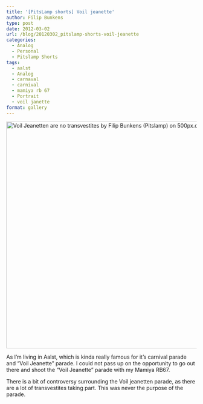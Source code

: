 ```yaml
---
title: '[PitsLamp shorts] Voil jeanette'
author: Filip Bunkens
type: post
date: 2012-03-02
url: /blog/20120302_pitslamp-shorts-voil-jeanette
categories:
  - Analog
  - Personal
  - Pitslamp Shorts
tags:
  - aalst
  - Analog
  - carnaval
  - carnival
  - mamiya rb 67
  - Portrait
  - voil janette
format: gallery
---
```

[<img src="http://pcdn.500px.net/5475558/a50499033daa0e923078ce5b266f1516faa626ba/4.jpg" alt="Voil Jeanetten are no transvestites by Filip Bunkens (Pitslamp) on 500px.com" width="600" />][1]

As I&#8217;m living in Aalst, which is kinda really famous for it&#8217;s carnival parade and &#8220;Voil Jeanette&#8221; parade. I could not pass up on the opportunity to go out there and shoot the &#8220;Voil Jeanette&#8221; parade with my Mamiya RB67.

There is a bit of controversy surrounding the Voil jeanetten parade, as there are a lot of transvestites taking part. This was never the purpose of the parade.

 [1]: http://500px.com/photo/5475558